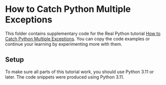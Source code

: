 # How to Catch Python Multiple Exceptions

This folder contains supplementary code for the Real Python tutorial [How to Catch Python Multiple Exceptions](https://realpython.com/python-catch-multiple-exceptions/). You can copy the code examples or continue your learning by experimenting more with them.

## Setup

To make sure all parts of this tutorial work, you should use Python 3.11 or later. 
The code snippets were produced using Python 3.11.
